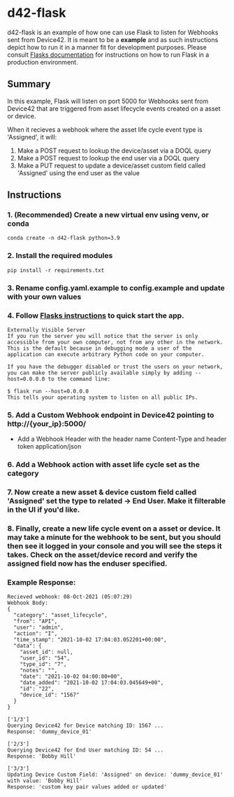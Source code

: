 # d42-flask
d42-flask is an example of how one can use Flask to listen for Webhooks sent from Device42. It is meant to be a **example** and as such instructions depict how to run it in a manner fit for development purposes. Please consult [Flasks documentation](https://flask.palletsprojects.com/en/2.0.x/deploying/index.html) for instructions on how to run Flask in a production environment. 

## Summary
In this example, Flask will listen on port 5000 for Webhooks sent from Device42 that are triggered from asset lifecycle events created on a asset or device. 

When it recieves a webhook where the asset life cycle event type is 'Assigned', it will:

1. Make a POST request to lookup the device/asset via a DOQL query
2. Make a POST request to lookup the end user via a DOQL query
3. Make a PUT request to update a device/asset custom field called 'Assigned' using the end user as the value

## Instructions
### 1. (Recommended) Create a new virtual env using venv, or conda
```
conda create -n d42-flask python=3.9
```
### 2. Install the required modules
```
pip install -r requirements.txt
```
### 3. Rename config.yaml.example to config.example and update with your own values
### 4. Follow [Flasks instructions](https://flask.palletsprojects.com/en/2.0.x/quickstart/) to quick start the app.
```
Externally Visible Server
If you run the server you will notice that the server is only accessible from your own computer, not from any other in the network. This is the default because in debugging mode a user of the application can execute arbitrary Python code on your computer.

If you have the debugger disabled or trust the users on your network, you can make the server publicly available simply by adding --host=0.0.0.0 to the command line:

$ flask run --host=0.0.0.0
This tells your operating system to listen on all public IPs.
```
### 5. Add a Custom Webhook endpoint in Device42 pointing to http://{your_ip}:5000/
- Add a Webhook Header with the header name Content-Type and header token application/json
### 6. Add a Webhook action with asset life cycle set as the category
### 7. Now create a new asset & device custom field called 'Assigned' set the type to related -> End User. Make it filterable in the UI if you'd like.
### 8. Finally, create a new life cycle event on a asset or device. It may take a minute for the webhook to be sent, but you should then see it logged in your console and you will see the steps it takes. Check on the asset/device record and verify the assigned field now has the enduser specified.

### Example Response:
```
Recieved webhook: 08-Oct-2021 (05:07:29)
Webhook Body: 
{
  "category": "asset_lifecycle",
  "from": "API",
  "user": "admin",
  "action": "I",
  "time_stamp": "2021-10-02 17:04:03.052201+00:00",
  "data": {
    "asset_id": null,
    "user_id": "54",
    "type_id": "7",
    "notes": "",
    "date": "2021-10-02 04:00:00+00",
    "date_added": "2021-10-02 17:04:03.045649+00",
    "id": "22",
    "device_id": "1567"
  }
}

['1/3']
Querying Device42 for Device matching ID: 1567 ...
Response: 'dummy_device_01'

['2/3']
Querying Device42 for End User matching ID: 54 ...
Response: 'Bobby Hill'

['3/3']
Updating Device Custom Field: 'Assigned' on device: 'dummy_device_01' with value: 'Bobby Hill'
Response: 'custom key pair values added or updated'
```